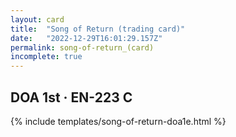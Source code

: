 ```yaml
---
layout: card
title:  "Song of Return (trading card)"
date:   "2022-12-29T16:01:29.157Z"
permalink: song-of-return_(card)
incomplete: true
---
```


## DOA 1st &middot; EN-223 C

{% include templates/song-of-return-doa1e.html %}
